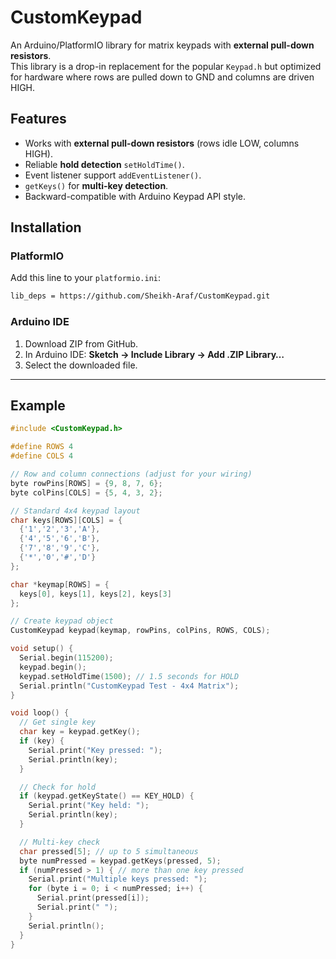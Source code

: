 # CustomKeypad

An Arduino/PlatformIO library for matrix keypads with **external pull-down resistors**.  
This library is a drop-in replacement for the popular `Keypad.h` but optimized for hardware where rows are pulled down to GND and columns are driven HIGH.  

## Features
- Works with **external pull-down resistors** (rows idle LOW, columns HIGH).
- Reliable **hold detection** `setHoldTime()`.
- Event listener support `addEventListener()`.
- `getKeys()` for **multi-key detection**.
- Backward-compatible with Arduino Keypad API style.

## Installation

### PlatformIO
Add this line to your `platformio.ini`:
```bash 
lib_deps = https://github.com/Sheikh-Araf/CustomKeypad.git
```


### Arduino IDE
1. Download ZIP from GitHub.
2. In Arduino IDE: **Sketch → Include Library → Add .ZIP Library…**
3. Select the downloaded file.

---

## Example

```cpp
#include <CustomKeypad.h>

#define ROWS 4
#define COLS 4

// Row and column connections (adjust for your wiring)
byte rowPins[ROWS] = {9, 8, 7, 6};
byte colPins[COLS] = {5, 4, 3, 2};

// Standard 4x4 keypad layout
char keys[ROWS][COLS] = {
  {'1','2','3','A'},
  {'4','5','6','B'},
  {'7','8','9','C'},
  {'*','0','#','D'}
};

char *keymap[ROWS] = {
  keys[0], keys[1], keys[2], keys[3]
};

// Create keypad object
CustomKeypad keypad(keymap, rowPins, colPins, ROWS, COLS);

void setup() {
  Serial.begin(115200);
  keypad.begin();
  keypad.setHoldTime(1500); // 1.5 seconds for HOLD
  Serial.println("CustomKeypad Test - 4x4 Matrix");
}

void loop() {
  // Get single key
  char key = keypad.getKey();
  if (key) {
    Serial.print("Key pressed: ");
    Serial.println(key);
  }

  // Check for hold
  if (keypad.getKeyState() == KEY_HOLD) {
    Serial.print("Key held: ");
    Serial.println(key);
  }

  // Multi-key check
  char pressed[5]; // up to 5 simultaneous
  byte numPressed = keypad.getKeys(pressed, 5);
  if (numPressed > 1) { // more than one key pressed
    Serial.print("Multiple keys pressed: ");
    for (byte i = 0; i < numPressed; i++) {
      Serial.print(pressed[i]);
      Serial.print(" ");
    }
    Serial.println();
  }
}

```